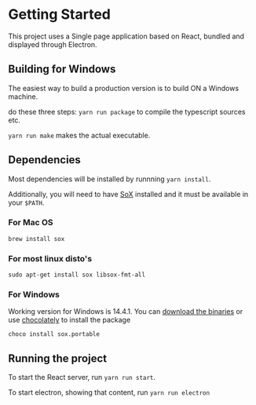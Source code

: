 # Getting Started

This project uses a Single page application based on React, bundled and displayed through Electron.

## Building for Windows

The easiest way to build a production version is to build ON a Windows machine.

do these three steps:
`yarn run package`
to compile the typescript sources etc.

`yarn run make`
makes the actual executable.


## Dependencies

Most dependencies will be installed by runnning `yarn install`.

Additionally, you will need to have [SoX](http://sox.sourceforge.net) installed
and it must be available in your `$PATH`.

### For Mac OS

`brew install sox`

### For most linux disto's

`sudo apt-get install sox libsox-fmt-all`

### For Windows

Working version for Windows is 14.4.1. You can [download the binaries](https://sourceforge.net/projects/sox/files/sox/14.4.1/) or use [chocolately](https://chocolatey.org/install) to install the package

`choco install sox.portable`

## Running the project

To start the React server, run `yarn run start`.

To start electron, showing that content, run `yarn run electron`
